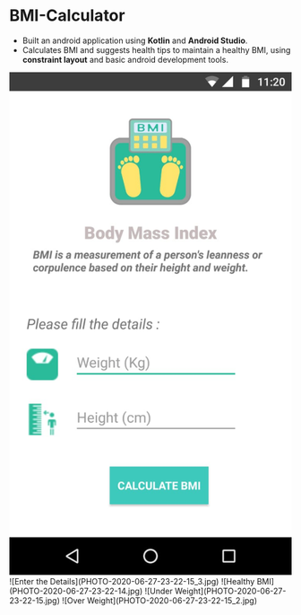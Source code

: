 # BMI-Calculator
* Built an android application using **Kotlin** and **Android Studio**.
* Calculates BMI and suggests health tips to maintain a healthy BMI, using **constraint layout** and basic android development tools.

<img src="PHOTO-2020-06-27-23-22-15_3.jpg" width="600" />
![Enter the Details](PHOTO-2020-06-27-23-22-15_3.jpg)
![Healthy BMI](PHOTO-2020-06-27-23-22-14.jpg)
![Under Weight](PHOTO-2020-06-27-23-22-15.jpg)
![Over Weight](PHOTO-2020-06-27-23-22-15_2.jpg)



